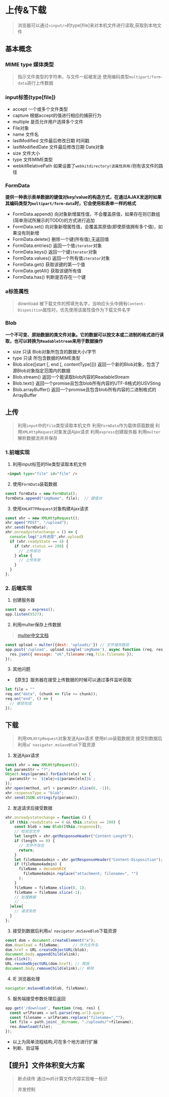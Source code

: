 #  上传&下载
> 浏览器可以通过```<input/>```的type[file]来对本机文件进行读取,获取到本地文件

## 基本概念

### MIME type 媒体类型

> 指示文件类型的字符串，与文件一起被发送
> 使用编码类型```multipart/form-data```进行上传数据

### input标签(type[file])

- accept 一个或多个文件类型
- capture    根据accept的值进行相应的捕获行为
- multiple   是否允许用户选择多个文件
- File对象
- name           文件名
- lastModified   文件最后修改日期 时间戳
- lastModifiedDate   文件最后修改日期    Date对象
- size           文件大小
- type           文件MIME类型
- webkitRelativePath 如果设置了```webkitdirectory(该属性弃用)```则有该文件的路径

### FormData

**提供一种表示表单数据的键值对key/value的构造方式，在通过AJAX发送时如果其编码类型为```multipart/form-data```时，它会使用和表单一样的格式**

- FormData.append() 向对象新增属性值，不会覆盖原值，如果存在则已数组(简单测试所展示的TODO)的方式进行追加
- FormData.set()    向对象新增属性值，会覆盖其原值(即使原值拥有多个值)，如果没有则新增
- FormData.delete() 删除一个键(所有值),无返回值
- FormData.entries()    返回一个值```iterator```对象
- FormData.keys()       返回一个键```iterator```对象
- FormData.values()     返回一个所有值```iterator```对象
- FormData.get()     获取该键的第一个值
- FormData.getAll()   获取该键所有值
- FormData.has()       判断是否存在一个键


### a标签属性

> download 被下载文件的预填充名字，当响应头头中拥有```Content-Disposition```属性时，优先使用该属性值作为下载文件名字


### Blob

**一个不可变、原始数据的类文件对象。它的数据可以按文本或二进制的格式进行读取，也可以转换为```ReadableStream```来用于数据操作**

- size   只读    Blob对象所包含的数据大小/字节
- type   只读    所包含数据的MIME类型
- Blob.slice([start [, end [, contentType]]])   返回一个新的Blob对象，包含了源Blob对象指定范围内的数据
- Blob.stream()  返回一个能读取blob内容的ReadableStream
- Blob.text()    返回一个promise且包含blob所有内容的UTF-8格式的USVSting
- Blob.arrayBuffer()     返回一个promise且包含blob所有内容的二进制格式的ArrayBuffer

## 上传

> 利用`input`中的`file`类型读取本机文件
> 利用`FormData`作为载体搭载数据
> 利用`XMLHttpRequest`对象发送Ajax请求
> 利用`express`创建服务器
> 利用`multer`解析数据流并并保存

### 1.前端实现

1. 利用input标签的file类型读取本机文件

```html
 <input type="file" id="file" />
```

2. 使用`FormData`装载数据

```js
const formData = new FormData();
formData.append("imgName", file);  // 键值对
```

3. 使用`XHLHTTPRequest`对象构建Ajax请求

```js
const xhr = new XMLHttpRequest();
xhr.open("POST", "/upload");
xhr.send(formData);
xhr.onreadystatechange = () => {
  console.log("上传进度",xhr.upload)
  if (xhr.readyState == 4) {
    if (xhr.status == 200) {
      // 上传成功
    } else {
      // 上传失败
    }
  }
};
```

### 2. 后端实现

1. 创建服务器

```js
const app = express();
app.listen(9527);
```

2. 利用multer保存上传数据

> [multer中文文档](https://github.com/expressjs/multer/blob/master/doc/README-zh-cn.md)

```js
const upload = multer({dest: 'uploads/'}) // 文件储存路径
app.post('/upload', upload.single('imgName'), async function (req, res, next) {
  res.json({ message: "ok",filename:req.file.filename });
});
```

3. 其他问题

- 【原生】服务器在接受上传数据的时候可以通过事件监听获取

```js
let file = ""
req.on("data", (chunk => file += chunk));
req.on("end", () => {
  // 接受完成
});
```

## 下载

> 利用`XMLHttpRequest`对象发送Ajax请求
> 使用`Blob`装载数据流
> 接受到数据后利用`a`/` navigator.msSaveBlob`下载资源

1. 发送Ajax请求

```js
const xhr = new XMLHttpRequest();
let paramsStr = "?";
Object.keys(params).forEach((ele) => {
  paramsStr += `${ele}=${params[ele]}&`;
});
xhr.open(method, url + paramsStr.slice(0, -1));
xhr.responseType = "blob";
xhr.send(JSON.stringify(params));
```

2. 发送请求后接受数据

```js
xhr.onreadystatechange = function () {
  if (this.readyState == 4 && this.status == 200) {
    const blob = new Blob([this.response]);
    // 检验空文件
    let length = xhr.getResponseHeader("Content-Length");
    if (length == 0) {
      // 文件不存在
      return;
    }
    let fileName4admin = xhr.getResponseHeader("Content-Disposition");
    if (fileName4admin) {
      fileName = decodeURI(
        fileName4admin.replace("attachment; filename=", "")
      );
    }
    fileName = fileName.slice(0, 1);
    fileName = fileName.slice(-1);
    // 处理数据
    // ...
  }else{
    // 请求失败
  }
};
```

3. 接受到数据后利用`a`/` navigator.msSaveBlob`下载资源

```js
const dom = document.createElement("a");
dom.download = fileName;      // 作为文件名
dom.href = URL.createObjectURL(blob);
document.body.appendChild(elink);
dom.click();
URL.revokeObjectURL(dom.href); // 释放
document.body.removeChild(elink);// 移除
```

4. IE 浏览器处理

```js
navigator.msSaveBlob(blob, fileName);
```

5. 服务端接受参数处理后返回

```js
app.get('/download', function (req, res) {
  const urlParams = url.parse(req.url).query
  const filename = urlParams.replace("filename=","");
  let file = path.join(__dirname, "./uploads/"+filename);
  res.download(file);
});
```

- 以上为简单流程结构,可在多个地方进行扩展
- 判断、验证等

## 【提升】文件体积变大方案

> 断点续传 通过md5计算文件内容实现唯一标识
>
> 并发控制

